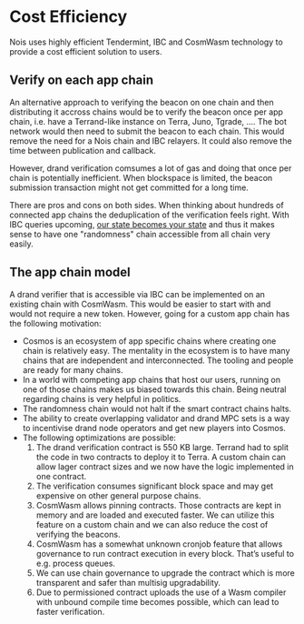 # Cost Efficiency

Nois uses highly efficient Tendermint, IBC and CosmWasm technology to provide a cost efficient solution to users.

## Verify on each app chain

An alternative approach to verifying the beacon on one chain and then distributing it accross chains would be to verify the beacon once per app chain, i.e. have a Terrand-like instance on Terra, Juno, Tgrade, …. The bot network would then need to submit the beacon to each chain. This would remove the need for a Nois chain and IBC relayers. It could also remove the time between publication and callback.

However, drand verification comsumes a lot of gas and doing that once per chain is potentially inefficient. When blockspace is limited, the beacon submission transaction might not get committed for a long time.

There are pros and cons on both sides. When thinking about hundreds of connected app chains the deduplication of the verification feels right. With IBC queries upcoming, [our state becomes your state](https://twitter.com/hdevalence/status/1555256686641786882) and thus it makes sense to have one "randomness" chain accessible from all chain very easily.

## The app chain model

A drand verifier that is accessible via IBC can be implemented on an existing chain with CosmWasm. This would be easier to start with and would not require a new token. However, going for a custom app chain has the following motivation:

- Cosmos is an ecosystem of app specific chains where creating one chain is relatively easy.
  The mentality in the ecosystem is to have many chains that are independent and interconnected.
  The tooling and people are ready for many chains.
- In a world with competing app chains that host our users, running on one of those chains makes us biased towards this chain.
  Being neutral regarding chains is very helpful in politics.
- The randomness chain would not halt if the smart contract chains halts.
- The ability to create overlapping validator and drand MPC sets is a way to incentivise drand node operators and get new players into Cosmos.
- The following optimizations are possible:
  1. The drand verification contract is 550 KB large. Terrand had to split the code in two contracts to deploy it to Terra.
     A custom chain can allow lager contract sizes and we now have the logic
     implemented in one contract.
  2. The verification consumes significant block space and may get expensive on other general purpose chains.
  3. CosmWasm allows pinning contracts. Those contracts are kept in memory and are loaded and executed faster.
     We can utilize this feature on a custom chain and we can also reduce the
     cost of verifying the beacons.
  4. CosmWasm has a somewhat unknown cronjob feature that allows governance to run contract execution in every block.
     That’s useful to e.g. process queues.
  5. We can use chain governance to upgrade the contract which is more transparent and safer than multisig upgradability.
  6. Due to permissioned contract uploads the use of a Wasm compiler with unbound compile time becomes possible,
     which can lead to faster verification.
